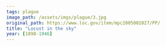 ```yaml
---
tags: plague
image_path: /assets/imgs/plague/3.jpg
original_path: https://www.loc.gov/item/mpc2005002027/PP/
title: "Locust in the sky"
year: [1898-1946]
---
```



